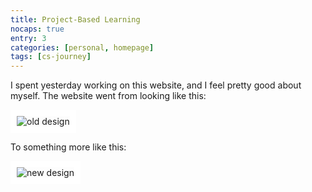 ```yaml
---
title: Project-Based Learning
nocaps: true
entry: 3
categories: [personal, homepage]
tags: [cs-journey]
---
```

I spent yesterday working on this website, and I feel pretty good about myself.
The website went from looking like this:

<img src="/assets/{{ page.url }}/old.png" alt="old design"
style="border: 10px; border-color: white white; border-style: solid;" />

To something more like this:

<img src="/assets/{{ site.posts[1].url }}/homepage.png" alt="new design"
style="border: 10px; border-color: white white; border-style: solid;" />
